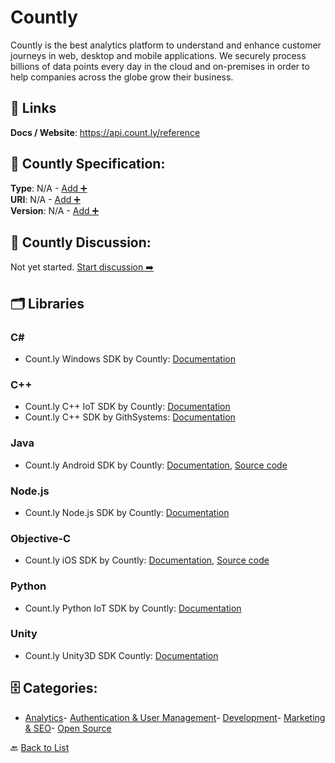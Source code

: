 # Countly

Countly is the best analytics platform to understand and enhance customer journeys in web, desktop and mobile applications. We securely process billions of data points every day in the cloud and on-premises in order to help companies across the globe grow their business.

##  🔗 Links
**Docs / Website**: https://api.count.ly/reference

## 🧬 Countly Specification:
**Type**: N/A - [Add ➕](https://github.com/apis-list/apis-list/edit/main/apis.yaml#4137)  
**URI**: N/A - [Add ➕](https://github.com/apis-list/apis-list/edit/main/apis.yaml#4137)  
**Version**: N/A - [Add ➕](https://github.com/apis-list/apis-list/edit/main/apis.yaml#4137)

## 💬 Countly Discussion:
Not yet started. [Start discussion ➡️](https://github.com/apis-list/apis-list/discussions/new)

## 🗂️ Libraries
### C#
- Count.ly Windows SDK by Countly: [Documentation](https://github.com/Countly/countly-sdk-windows)
### C++
- Count.ly C++ IoT SDK by Countly: [Documentation](https://github.com/Countly/countly-sdk-iot-cpp)
- Count.ly C++ SDK by GithSystems: [Documentation](https://github.com/GithSystems/CountlyCpp)
### Java
- Count.ly Android SDK by Countly: [Documentation](https://github.com/Countly/countly-sdk-android), [Source code](http://resources.count.ly/v1.0/docs/countly-sdk-for-android)
### Node.js
- Count.ly Node.js SDK by Countly: [Documentation](https://github.com/Countly/countly-sdk-nodejs)
### Objective-C
- Count.ly iOS SDK by Countly: [Documentation](https://github.com/Countly/countly-sdk-ios), [Source code](http://resources.count.ly/v1.0/docs/countly-sdk-for-ios-and-os-x)
### Python
- Count.ly Python IoT SDK by Countly: [Documentation](https://github.com/Countly/countly-sdk-iot-python)
### Unity
- Count.ly Unity3D SDK Countly: [Documentation](https://github.com/Countly/countly-sdk-unity)


## 🗄️ Categories:
- [Analytics](https://github.com/apis-list/apis-list#analytics-)- [Authentication & User Management](https://github.com/apis-list/apis-list#authentication--user-management-)- [Development](https://github.com/apis-list/apis-list#development-)- [Marketing & SEO](https://github.com/apis-list/apis-list#marketing--seo-)- [Open Source](https://github.com/apis-list/apis-list#open-source-)

🔙  [Back to List](https://github.com/apis-list/apis-list)
